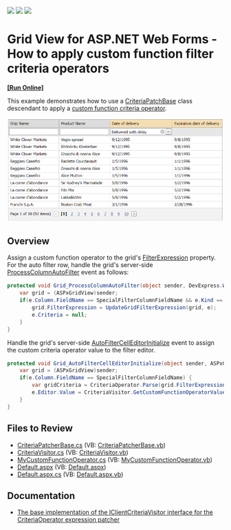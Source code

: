 <!-- default badges list -->
![](https://img.shields.io/endpoint?url=https://codecentral.devexpress.com/api/v1/VersionRange/128533360/16.2.3%2B)
[![](https://img.shields.io/badge/Open_in_DevExpress_Support_Center-FF7200?style=flat-square&logo=DevExpress&logoColor=white)](https://supportcenter.devexpress.com/ticket/details/T546944)
[![](https://img.shields.io/badge/📖_How_to_use_DevExpress_Examples-e9f6fc?style=flat-square)](https://docs.devexpress.com/GeneralInformation/403183)
<!-- default badges end -->
# Grid View for ASP.NET Web Forms - How to apply custom function filter criteria operators
<!-- run online -->
**[[Run Online]](https://codecentral.devexpress.com/t546944/)**
<!-- run online end -->

This example demonstrates how to use a [CriteriaPatchBase](https://supportcenter.devexpress.com/ticket/details/t320172/how-to-traverse-through-and-modify-the-criteriaoperator-instances) class descendant to apply a [custom function criteria operator](https://docs.devexpress.com/eXpressAppFramework/113480/filtering/in-list-view/custom-function-criteria-operators).

![Custom function filter criteria operator](customFunctionCriteriaOperator.png)

## Overview

Assign a custom function operator to the grid's [FilterExpression](https://docs.devexpress.com/AspNet/DevExpress.Web.ASPxGridBase.FilterExpression) property. For the auto filter row, handle the grid's server-side [ProcessColumnAutoFilter](https://docs.devexpress.com/AspNet/DevExpress.Web.ASPxGridView.ProcessColumnAutoFilter) event as follows:

```cs
protected void Grid_ProcessColumnAutoFilter(object sender, DevExpress.Web.ASPxGridViewAutoFilterEventArgs e) {
    var grid = (ASPxGridView)sender;
    if(e.Column.FieldName == SpecialFilterColumnFieldName && e.Kind == GridViewAutoFilterEventKind.CreateCriteria) {
        grid.FilterExpression = UpdateGridFilterExpression(grid, e);
        e.Criteria = null;
    }
}
```

Handle the grid's server-side [AutoFilterCellEditorInitialize](https://docs.devexpress.com/AspNet/DevExpress.Web.ASPxGridView.AutoFilterCellEditorInitialize) event to assign the custom criteria operator value to the filter editor.

```cs
protected void Grid_AutoFilterCellEditorInitialize(object sender, ASPxGridViewEditorEventArgs e) {
    var grid = (ASPxGridView)sender;
    if(e.Column.FieldName == SpecialFilterColumnFieldName) {
        var gridCriteria = CriteriaOperator.Parse(grid.FilterExpression);
        e.Editor.Value = CriteriaVisitor.GetCustomFunctionOperatorValue(gridCriteria, e.Column.FieldName);
    }
}
```

## Files to Review

* [CriteriaPatcherBase.cs](./CS/App_Code/CriteriaPatcherBase.cs) (VB: [CriteriaPatcherBase.vb](./VB/App_Code/CriteriaPatcherBase.vb))
* [CriteriaVisitor.cs](./CS/App_Code/CriteriaVisitor.cs) (VB: [CriteriaVisitor.vb](./VB/App_Code/CriteriaVisitor.vb))
* [MyCustomFunctionOperator.cs](./CS/App_Code/MyCustomFunctionOperator.cs) (VB: [MyCustomFunctionOperator.vb](./VB/App_Code/MyCustomFunctionOperator.vb))
* [Default.aspx](./CS/Default.aspx) (VB: [Default.aspx](./VB/Default.aspx))
* [Default.aspx.cs](./CS/Default.aspx.cs) (VB: [Default.aspx.vb](./VB/Default.aspx.vb))

## Documentation

* [The base implementation of the IClientCriteriaVisitor interface for the CriteriaOperator expression patcher](https://supportcenter.devexpress.com/ticket/details/t320172/how-to-traverse-through-and-modify-the-criteriaoperator-instances)
